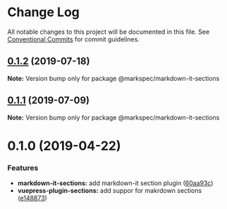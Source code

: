 # Change Log

All notable changes to this project will be documented in this file.
See [Conventional Commits](https://conventionalcommits.org) for commit guidelines.

## [0.1.2](https://github.com/stasson/markspec/compare/@markspec/markdown-it-sections@0.1.1...@markspec/markdown-it-sections@0.1.2) (2019-07-18)

**Note:** Version bump only for package @markspec/markdown-it-sections





## [0.1.1](https://github.com/stasson/markspec/compare/@markspec/markdown-it-sections@0.1.0...@markspec/markdown-it-sections@0.1.1) (2019-07-09)

**Note:** Version bump only for package @markspec/markdown-it-sections





# 0.1.0 (2019-04-22)


### Features

* **markdown-it-sections:** add markdown-it section plugin ([60aa93c](https://github.com/stasson/markspec/commit/60aa93c))
* **vuepress-plugin-sections:** add suppor for makrdown sections ([e148873](https://github.com/stasson/markspec/commit/e148873))
